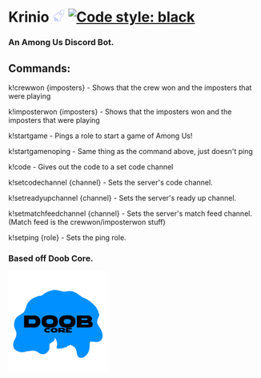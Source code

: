 # Krinio <img src="https://github.com/DoobDev/Krinio/raw/master/images/temp%20logo.png" alt="Temp Krinio Logo" width=25/> [![Code style: black](https://img.shields.io/badge/code%20style-black-000000.svg)](https://github.com/psf/black)
### An Among Us Discord Bot.

## Commands:
k!crewwon {imposters} - Shows that the crew won and the imposters that were playing

k!imposterwon {imposters} - Shows that the imposters won and the imposters that were playing

k!startgame - Pings a role to start a game of Among Us!

k!startgamenoping - Same thing as the command above, just doesn't ping

k!code - Gives out the code to a set code channel

k!setcodechannel {channel} - Sets the server's code channel.

k!setreadyupchannel {channel} - Sets the server's ready up channel.

k!setmatchfeedchannel {channel} - Sets the server's match feed channel. (Match feed is the crewwon/imposterwon stuff)

k!setping {role} - Sets the ping role.



### Based off Doob Core. 
<img src="https://github.com/DoobDev/Krinio/raw/master/images/doobcoreicon.png" alt="Doob Core Logo" width=200/>
